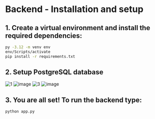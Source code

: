 # Backend - Installation and setup

## 1. Create a virtual environment and install the required dependencies:

   ```sh
   py -3.12 -m venv env
   env/Scripts/activate
   pip install -r requirements.txt
   ```

## 2. Setup PostgreSQL database 
![1](https://github.com/user-attachments/assets/9fa1e27f-35fe-40f6-846b-d8976feb914f)
![image](https://github.com/user-attachments/assets/2c3ceb55-c4ed-41d8-af4a-45d12339e8e7)
![3](https://github.com/user-attachments/assets/5f05a472-a995-496d-972b-84eb9a0dbfa1)
![image](https://github.com/user-attachments/assets/082c8c94-8c4c-4669-851e-b69fab46c616)





## 3. You are all set! To run the backend type:
   ```sh
   python app.py
   ```
